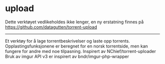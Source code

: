 upload
======

Dette verktøyet vedlikeholdes ikke lenger, en ny erstatning finnes på https://github.com/datagutten/torrent-upload

---

Et verktøy for å lage torrentbeskrivelser og laste opp torrents.
Opplastingsfunksjonene er beregnet for en norsk torrentside, men kan fungere for andre med noe tilpasning.
Inspirert av NChief/torrent-uploader
Bruk av imgur API v3 er inspirert av bndr/imgur-php-wrapper
